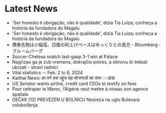 # Latest News
-  'Ser honesto é obrigação, não é qualidade', dizia Tia Luiza; conheça a história da fundadora do Magalu
-  'Ser honesto é obrigação, não é qualidade', dizia Tia Luiza; conheça a história da fundadora do Magalu
-  債券先物は小幅高、日銀の利上げペースはゆっくりとの見方 - Bloomberg - ブルームバーグ
-  Soccer-Chelsea snatch last-gasp 3-1 win at Palace
-  Nagrizao ga je zub vremena, dokrajčio potres, a obnovu bi trebali ubrzati - strani radnici
-  Vital statistics -- Feb. 2 to 8, 2024
-  Kaithal News: हर वर्ग तक पहुंच रहा योजनाओं का लाभ ः ढांडा
-  US Senator wants airline, credit card CEOs to testify on fees
-  Pour rattraper le Maroc, l’Algérie veut mettre à niveau son agence spatiale
-  DEČAK (12) PREVEZEN U BOLNICU Nesreća na uglu Bulevara oslobođenja
